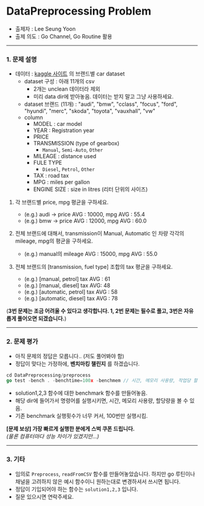 # DataPreprocessing Problem
* 출제자 : Lee Seung Yoon
* 출제 의도 : Go Channel, Go Routine 활용

---
### 1. 문제 설명
* 데이터 : [kaggle 사이트](https://www.kaggle.com/adityadesai13/used-car-dataset-ford-and-mercedes) 의 브랜드별 car dataset
  * dataset 구성 : 아래 11개의 csv
    * 2개는 unclean 데이터라 제외
    * 미리 data dir에 받아놓음. 데이터는 받지 말고 그냥 사용하세요.
  * dataset 브랜드 (11개) : "audi", "bmw", "cclass", "focus", "ford", "hyundi", "merc", "skoda", "toyota", "vauxhall", "vw"
  * column
    * MODEL : car model
    * YEAR : Registration year
    * PRICE
    * TRANSMISSION (type of gearbox)
      - `Manual`, `Semi-Auto`, `Other`
    * MILEAGE : distance used
    * FULE TYPE
      - `Diesel`, `Petrol`, `Other`
    * TAX : road tax
    * MPG : miles per gallon
    * ENGINE SIZE : size in litres (리터 단위의 사이즈)

1. 각 브랜드별 price, mpg 평균을 구하세요.
   * (e.g.) audi → price AVG : 10000, mpg AVG : 55.4
   * (e.g.) bmw → price AVG : 12000, mpg AVG : 60.0

2. 전체 브랜드에 대해서, transmission이 Manual, Automatic 인 차량 각각의 mileage, mpg의 평균을 구하세요.
   * (e.g.) manual의 mileage AVG : 15000, mpg AVG : 55.0

3. 전체 브랜드의 [transmission, fuel type] 조합의 tax 평균을 구하세요.
   * (e.g.) [manual, petrol] tax AVG : 61
   * (e.g.) [manual, diesel] tax AVG: 48
   * (e.g.) [automatic, petrol] tax AVG : 58
   * (e.g.) [automatic, diesel] tax AVG : 78

(__3번 문제는 조금 어려울 수 있다고 생각합니다. 1, 2번 문제는 필수로 풀고, 3번은 자유롭게 풀어오면 되겠습니다.__)

---
### 2. 문제 평가
* 아직 문제의 정답은 모릅니다.. (저도 풀어봐야 함)
* 정답이 맞다는 가정하에, __벤치마킹 챌린지__ 를 하겠습니다.

```go
cd DataPreprocessing/preprocess
go test -bench . -benchtime=100x -benchmem // 시간, 메모리 사용량, 작업당 할당량 확인, 100번 실행
```
* solution1,2,3 함수에 대한 benchmark 함수를 만들어놓음.
* 해당 dir에 들어가서 명령어를 실행시키면, 시간, 메모리 사용량, 할당량을 볼 수 있음.
* 기존 benchmark 실행횟수가 너무 커서, 100번만 실행시킴.

__[문제 보상] 가장 빠르게 실행한 분에게 스벅 쿠폰 드립니다.__    
_(물론 컴퓨터마다 성능 차이가 있겠지만...)_

---
### 3. 기타
* 임의로 `Preprocess`, `readFromCSV` 함수를 만들어놓았습니다. 하지만 go 루틴이나 채널을 고려하지 않은 예시 함수이니 원하는대로 변경하셔서 쓰시면 됩니다.
* 정답이 기입되어야 하는 함수는 `solution1,2,3` 입니다.
* 질문 있으시면 연락주세요.
